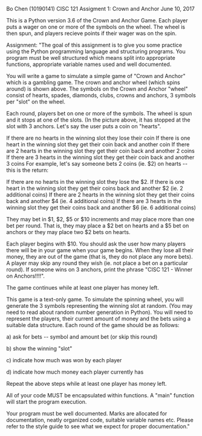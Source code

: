 Bo Chen (10190141)
CISC 121 Assigment 1: Crown and Anchor
June 10, 2017

This is a Python version 3.6 of the Crown and Anchor Game.
Each player puts a wager on one or more of the symbols on the wheel. 
The wheel is then spun, and players recieve points if their wager was on the spin.

Assignment:
"The goal of this assignment is to give you some practice using the Python programming language and structuring programs.  You program must be well structured which means split into appropriate functions, appropriate variable names used and well documented.    

You will write a game to simulate a simple game of "Crown and Anchor" which is a gambling game.  The crown and anchor wheel (which spins around) is shown above. The symbols on the Crown and Anchor "wheel" consist of hearts, spades, diamonds, clubs, crowns and anchors, 3 symbols per "slot" on the wheel. 

Each round, players bet on one or more of the symbols.  The wheel is spun and it stops at one of the slots.  (In the picture above, it has stopped at the slot with 3 anchors.  Let's say the user puts a coin on "hearts".

If there are no hearts in the winning slot they lose their coin
If there is one heart in the winning slot they get their coin back and another coin
If there are 2 hearts in the winning slot they get their coin back and another 2 coins
If there are 3 hearts in the winning slot they get their coin back and another 3 coins
For example, let's say someone bets 2 coins (ie. $2) on hearts -- this is the return:

If there are no hearts in the winning slot they lose the $2.
If there is one heart in the winning slot they get their coins back and another $2 (ie. 2 additional coins)
If there are 2 hearts in the winning slot they get their coins back and another $4 (ie. 4 additional coins)
If there are 3 hearts in the winning slot they get their coins back and another $6 (ie. 6 additional coins)

They may bet in $1, $2, $5 or $10 increments and may place more than one bet per round.    That is, they may place a $2 bet on hearts and a $5 bet on anchors or they may place two $2 bets on hearts.

Each player begins with $10.  You should ask the user how many players there will be in your game when your game begins. When they lose all their money, they are out of the game (that is, they do not place any more bets).   A player may skip any round they wish (ie. not place a bet on a particular round).   If someone wins on 3 anchors, print the phrase "CISC 121 -  Winner on Anchors!!!!".

The game continues while at least one player has money left. 

This game is a text-only game.  To simulate the spinning wheel, you will generate the 3 symbols representing the winning slot at random.  (You may need to read about random number generation in Python).   You will need to represent the players, their current amount of money and the bets using a suitable data structure.  Each round of the game should be as follows:

a) ask for bets -- symbol and amount bet (or skip this round)

b) show the winning "slot"

c) indicate how much was won by each player

d) indicate how much money each player currently has

Repeat the above steps while at least one player has money left.

All of your code MUST be encapsulated within functions. A "main" function will start the program execution. 

Your program must be well documented. Marks are allocated for documentation, neatly organized code, suitable variable names etc. Please refer to the style guide to see what we expect for proper documentation."

